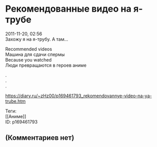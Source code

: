 Рекомендованные видео на я-трубе
================================

  
2011-11-20, 02:56  
 Захожу я на я-трубу. А там...   
   
 Recommended videos   
 Машина для сдачи спермы   
 Because you watched   
 Люди превращаются в героев аниме   
   
 .   
 .   
 .   
  
<https://diary.ru/~zHz00/p169461793_rekomendovannye-video-na-ya-trube.htm>  
  
Теги:  
[[Аниме]]  
ID: p169461793  


(Комментариев нет)
------------------